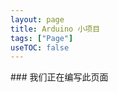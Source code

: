 ```yaml
---
layout: page
title: Arduino 小项目
tags: ["Page"]
useTOC: false
---
```


<div class="error" markdown=1>
### 我们正在编写此页面
</div>